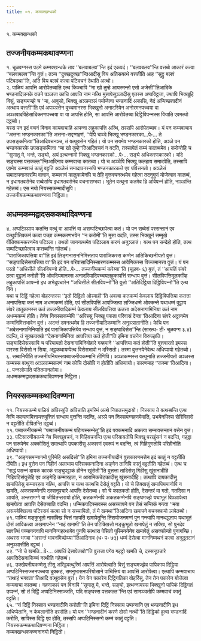 ```yaml
---
title: ०१. कम्मक्खन्धको

---
```

१. कम्मक्खन्धको  


## तज्‍जनीयकम्मकथावण्णना

१. चूळवग्गस्स पठमे कम्मक्खन्धके ताव ‘‘बलवाबलव’’न्ति इदं एकपदं। ‘‘बलवबलव’’न्ति वत्तब्बे आकारं कत्वा ‘‘बलवाबलव’’न्ति वुत्तं। तञ्‍च ‘‘दुक्खदुक्ख’’न्तिआदीसु विय अतिसयत्थे वत्ततीति आह ‘‘सुट्ठु बलवं पटिवदथा’’ति, अति विय बलवं कत्वा पटिवचनं देथाति अत्थो।  
२. पाळियं आपत्ति आरोपेतब्बाति एत्थ किञ्‍चापि ‘‘मा खो तुम्हे आयस्मन्तो एसो अजेसी’’तिआदिके भण्डनादिजनके वचने पञ्‍ञत्ता काचि आपत्ति नाम नत्थि मुसापेसुञ्‍ञादीसु एतस्स अप्पविट्ठत्ता, तथापि भिक्खूहि विसुं, सङ्घमज्झे च ‘‘मा, आवुसो, भिक्खू अञ्‍ञमञ्‍ञं पयोजेत्वा भण्डनादिं अकासि, नेदं अप्पिच्छतादीनं अत्थाय वत्तती’’ति एवं अपञ्‍ञत्तेन वुच्‍चमानस्स भिक्खुनो अनादरियेन अनोरमनपच्‍चया वा अञ्‍ञवादविहेसादिकरणपच्‍चया वा या आपत्ति होति, सा आपत्ति आरोपेतब्बा दिट्ठिविपन्‍नस्स वियाति एवमत्थो दट्ठब्बो।  
यस्स पन इदं वचनं विनाव कायवाचाहि आपन्‍ना लहुकापत्ति अत्थि, तस्सपि आरोपेतब्बाव। यं पन कम्मवाचाय ‘‘अत्तना भण्डनकारका’’ति अत्तना-सद्दग्गहणं, ‘‘येपि चञ्‍ञे भिक्खू भण्डनकारका…पे॰… ते उपसङ्कमित्वा’’तिआदिवचनञ्‍च, तं वत्थुवसेन गहितं। यो पन सयमेव भण्डनकारको होति, अञ्‍ञे पन भण्डनकारके उपसङ्कमित्वा ‘‘मा खो तुम्हे’’तिआदिवचनं न वदति, तस्सापेतं कम्मं कातब्बमेव। करोन्तेहि च ‘‘सुणातु मे, भन्ते, सङ्घो, अयं इत्थन्‍नामो भिक्खु भण्डनकारको…पे॰… सङ्घे अधिकरणकारको। यदि सङ्घस्स पत्तकल्‍ल’’न्तिआदिनाव कम्मवाचा कातब्बा। यो च अञ्‍ञेपि भिक्खू कलहाय समादपेति, तस्सापि एवमेव कम्मवाचं कातुं वट्टति अञ्‍ञेसं समादापनस्सपि भण्डनकारकत्ते एव पविसनतो। अञ्‍ञेसं समादापनाकारम्पि वत्वाव, कम्मवाचं कातुकामेनपि च तेहि वुत्तवचनत्थमेव गहेत्वा तदनुगुणं योजेत्वाव कातब्बं, न इधागतवसेनेव सब्बेसम्पि इधागतवसेनेव वचनासम्भवा। भूतेन वत्थुना कतमेव हि अविपन्‍नं होति, नाञ्‍ञन्ति गहेतब्बं। एस नयो नियस्सकम्मादीसुपि।  
तज्‍जनीयकम्मकथावण्णना निट्ठिता।  


## अधम्मकम्मद्वादसककथादिवण्णना

४. अप्पटिञ्‍ञाय कतन्ति वत्थुं वा आपत्तिं वा असम्पटिच्छापेत्वा कतं। यो पन सब्बेसं पस्सन्तानं एव वत्थुवीतिक्‍कमं कत्वा पच्छा कम्मकरणभयेन ‘‘न करोमी’’ति मुसा वदति, तस्स भिक्खूनं सम्मुखे वीतिक्‍कमकरणमेव पटिञ्‍ञा। तथतो जाननत्थमेव पटिञ्‍ञाय करणं अनुञ्‍ञातं। यत्थ पन सन्देहो होति, तत्थ सम्पटिच्छापेत्वाव कत्तब्बन्ति गहेतब्बं।  
‘‘पाराजिकापत्तिया वा’’ति इदं लिङ्गनासननिमित्तताय पाराजिकस्स कम्मेन अतिकिच्छनीयतो वुत्तं। ‘‘सङ्घादिसेसापत्तिया वा’’ति इदं पन परिवासादिनिस्सारणकम्मस्स आवेणिकस्स विज्‍जमानत्ता वुत्तं। यं पन परतो ‘‘अधिसीले सीलविपन्‍नो होति…पे॰… तज्‍जनीयकम्मं करेय्या’’ति (चूळव॰ ६) वुत्तं, तं ‘‘आयतिं संवरे ठत्वा वुट्ठानं करोही’’ति ओवदियमानस्स अनादरियादिपच्‍चयलहुकापत्तिं सन्धाय वुत्तं। सीलविपत्तिमूलकञ्हि लहुकापत्तिं आपन्‍नो इध अभेदूपचारेन ‘‘अधिसीले सीलविपन्‍नो’’ति वुत्तो ‘‘अतिदिट्ठिया दिट्ठिविपन्‍नो’’ति एत्थ विय।  
यथा च दिट्ठिं गहेत्वा वोहरन्तस्स ‘‘इतो दिट्ठितो ओरमाही’’ति अवत्वा कतकम्मं केवलाय दिट्ठिविपत्तिया कतत्ता अनापत्तिया कतं नाम अधम्मकम्मं होति, एवं सीलविपत्तिं आपज्‍जित्वा लज्‍जिधम्मे ओक्‍कन्ते यथाधम्मं वुट्ठाय संवरे ठातुकामस्स कतं तज्‍जनीयादिकम्मं केवलाय सीलविपत्तिया कतत्ता अदेसनागामिनिया कतं नाम अधम्मकम्मं होति। तेनेव नियस्सकम्मेपि ‘‘अपिस्सु भिक्खू पकता परिवासं देन्ता’’तिआदिना संवरे अट्ठानमेव कम्मनिमित्तभावेन वुत्तं। अदन्तं दमनत्थमेव हि तज्‍जनीयादिकम्मानि अनुञ्‍ञातानीति। केचि पन ‘‘अदेसनागामिनियाति इदं पाराजिकापत्तिंयेव सन्धाय वुत्तं, न सङ्घादिसेस’’न्ति (सारत्थ॰ टी॰ चूळवग्ग ३.४) वदन्ति, तं सुक्‍कपक्खे ‘‘देसनागामिनिया आपत्तिया कतं होती’’ति इमिना वचनेन विरुज्झति। सङ्घादिसेसस्सापि च परियायतो देसनागामिनिवोहारे गय्हमाने ‘‘आपत्तिया कतं होती’’ति वुत्तवारतो इमस्स वारस्स विसेसो न सिया, अट्ठकथायम्पेत्थ विसेसभावो न दस्सितो। तस्मा वुत्तनयेनेवेत्थ अधिप्पायो गहेतब्बो।  
६. सब्बानिपीति तज्‍जनीयनियस्सपब्बाजनीयकम्मानि तीणिपि। अञ्‍ञकम्मस्स वत्थुनाति तज्‍जनीयतो अञ्‍ञस्स कम्मस्स वत्थुना अञ्‍ञकम्मकरणं नाम कोचि दोसोपि न होतीति अधिप्पायो। कारणमाह ‘‘कस्मा’’तिआदिना।  
८. पन्‍नलोमाति पतितमानलोमा।  
अधम्मकम्मद्वादसककथादिवण्णना निट्ठिता।  


## नियस्सकम्मकथादिवण्णना

११. नियस्सकम्मे पाळियं अपिस्सूति अपिचाति इमस्मिं अत्थे निपातसमुदायो। निस्साय ते वत्थब्बन्ति एत्थ केचि कल्याणमित्तायत्तवुत्तितं सन्धाय वुत्तन्ति वदन्ति, अञ्‍ञे पन निस्सयग्गहणमेवाति, उभयेनपिस्स सेरिविहारो न वट्टतीति दीपितन्ति दट्ठब्बं।  
२१. पब्बाजनीयकम्मे ‘‘पब्बाजनीयकम्मं पटिप्पस्सम्भेतू’’ति इदं पक्‍कमनादिं अकत्वा सम्मावत्तन्तानं वसेन वुत्तं।  
३३. पटिसारणीयकम्मे नेव भिक्खुवचनं, न गिहिवचनन्ति एत्थ परियायतोपि भिक्खू परखुंसनं न वदन्ति, गहट्ठा पन सरूपेनेव अक्‍कोसितुं समत्थापि उपकारीसु अकारणं एवरूपं न वदन्ति, त्वं गिहिगुणतोपि परिहीनोति अधिप्पायो।  
३९. ‘‘अङ्गसमन्‍नागमो पुरिमेहि असदिसो’’ति इमिना तज्‍जनीयादीनं वुत्तकारणमत्तेन इदं कातुं न वट्टतीति दीपेति। इध वुत्तेन पन गिहीनं अलाभाय परिसक्‍कनादिना अङ्गेन तानिपि कातुं वट्टतीति गहेतब्बं। एत्थ च ‘‘सद्धं पसन्‍नं दायकं कारकं सङ्घुपट्ठाकं हीनेन खुंसेती’’ति वुत्तत्ता तादिसेसु गिहीसु खुंसनादीहि गिहिपटिसंयुत्तेहि एव अङ्गेहि कम्मारहता, न आरामिकचेटकादीसु खुंसनादीहि। तत्थापि दायकादीसु खमापितेसु कम्मारहता नत्थि, आपत्ति च यत्थ कत्थचि देसेतुं वट्टति। यो चे तिक्खत्तुं खमापियमानोपि न खमति, अकतकम्मेनपि दस्सनूपचारे आपत्ति देसेतब्बा। सो चे कालकतो होति, देसन्तरं वा गतो, गतदिसा न ञायति, अन्तरामग्गे वा जीवितन्तरायो होति, कतकम्मेनपि अकतकम्मेनपि सङ्घमज्झे यथाभूतं विञ्‍ञापेत्वा खमापेत्वा आपत्ति देसेतब्बाति वदन्ति। धम्मिकपटिस्सवस्स असच्‍चापने पन तेसं सन्तिकं गन्त्वा ‘‘मया असमवेक्खित्वा पटिस्सवं कत्वा सो न सच्‍चापितो, तं मे खमथा’’तिआदिना खमापने वचनक्‍कमो ञापेतब्बो।  
४१. पाळियं मङ्कुभूतो नासक्खि चित्तं गहपतिं खमापेतुन्ति तिंसयोजनमग्गं पुन गन्त्वापि मानथद्धताय यथाभूतं दोसं आविकत्वा अखमापनेन ‘‘नाहं खमामी’’ति तेन पटिक्खित्तो मङ्कुभूतो खमापेतुं न सक्खि, सो पुनदेव सावत्थिं पच्‍चागन्त्वापि माननिग्गहत्थायेव पुनपि सत्थारा पेसितो पुरिमनयेनेव खमापेतुं असक्‍कोन्तो पुनागच्छि। अथस्स भगवा ‘‘असन्तं भावनमिच्छेय्या’’तिआदिनाव (ध॰ प॰ ७३) धम्मं देसेत्वा माननिम्मथनं कत्वा अनुदूतदानं अनुञ्‍ञासीति दट्ठब्बं।  
४२. ‘‘नो चे खमति…पे॰… आपत्तिं देसापेतब्बो’’ति वुत्तत्ता पगेव गहट्ठो खमति चे, दस्सनूपचारे आपत्तिदेसनाकिच्‍चं नत्थीति गहेतब्बं।  
४६. उक्खेपनीयकम्मेसु तीसु अरिट्ठवत्थुस्मिं आपत्तिं आरोपेत्वाति विसुं सङ्घमज्झेव पापिकाय दिट्ठिया अप्पटिनिस्सज्‍जनपच्‍चया दुक्‍कटं, समनुभासनपरियोसाने पाचित्तियं वा आपत्तिं आरोपेत्वा। एत्थापि कम्मवाचाय ‘‘तथाहं भगवता’’तिआदि वत्थुवसेन वुत्तं। येन येन पकारेन दिट्ठिगतिका वोहरिंसु, तेन तेन पकारेन योजेत्वा कम्मवाचा कातब्बा। गहणाकारं पन विनापि ‘‘सुणातु मे, भन्ते, सङ्घो, इत्थन्‍नामस्स भिक्खुनो पापिकं दिट्ठिगतं उप्पन्‍नं, सो तं दिट्ठिं अप्पटिनिस्सज्‍जति, यदि सङ्घस्स पत्तकल्‍ल’’न्ति एवं सामञ्‍ञतोपि कम्मवाचं कातुं वट्टति।  
६५. ‘‘यं दिट्ठिं निस्साय भण्डनादीनि करोती’’ति इमिना दिट्ठिं निस्साय उप्पन्‍नानि एव भण्डनादीनि इध अधिप्पेतानि, न केवलानीति दस्सेति। यो पन ‘‘भण्डनादीनं करणे दोसो नत्थी’’ति दिट्ठिको हुत्वा भण्डनादिं करोति, सापिस्स दिट्ठि एव होति, तस्सपि अप्पटिनिस्सग्गे कम्मं कातुं वट्टति।  
नियस्सकम्मकथादिवण्णना निट्ठिता।  
कम्मक्खन्धकवण्णनानयो निट्ठितो।  